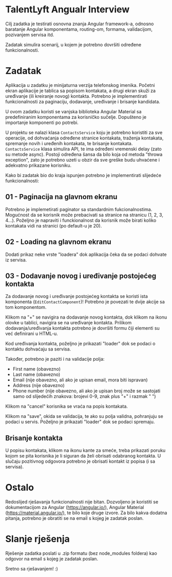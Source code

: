 # TalentLyft Angualr Interview

Cilj zadatka je testirati osnovna znanja Angular framework-a, odnosno baratanje Angular komponentama, routing-om, formama, validacijom, pozivanjem servisa itd.

Zadatak simulira scenarij, u kojem je potrebno dovršiti određene funkcionalnosti.

# Zadatak

Aplikacija u zadatku je minijaturna verzija telefonskog imenika. Početni ekran aplikacije je tablica sa popisom kontakata, a drugi ekran skuži za uređivanje (ili kreiranje novog) kontakta. Potrebno je implementirati funkcionalnosti za paginaciju, dodavanje, uređivanje i brisanje kandidata.

U ovom zadatku koristi se vanjska biblioteka Angular Material sa predefiniranim komponentama za korisničko sučelje. Dopušteno je importanje komponenti po potrebi. 

U projektu se nalazi klasa `ContactsService` koju je potrebno koristiti za sve operacije, od dohvaćanja određene stranice kontakata, traženja kontakata, spremanje novih i uređenih kontakata, te brisanje kontakata. `ContactsService` klasa simulira API, te ima određeni vremenski delay (zato su metode async). Postoji određena šansa da bilo koja od metoda "throwa exception", zato je potrebno uzeti u obzir da sve greške budu uhvaćene i adekvatno prikazane korisniku.

Kako bi zadatak bio do kraja ispunjen potrebno je implementirati slijedeće funkcionalnosti:

## 01 - Paginacija na glavnom ekranu

Potrebno je implemetirati paginator sa standardnim fukcionalnostima. Mogućnost da se korisnik može prebacivati sa stranice na stranicu (1, 2, 3, 4...). Poželjno je napraviti i funckionalnost da korisnik može birati koliko kontakata vidi na stranici (po default-u je 20).

## 02 - Loading na glavnom ekranu

Dodati prikaz neke vrste "loadera" dok aplikacija čeka da se podaci dohvate iz servisa.

## 03 - Dodavanje novog i uređivanje postojećeg kontakta

Za dodavanje novog i uređivanje postojećeg kontakta se koristi ista komponenta (`EditContactComponent`)! Potrebno je povezati te dvije akcije sa tom komponentom.

Klikom na "+" se navigira na dodavanje novog kontakta, dok klikom na ikonu olovke u tablici, navigira se na uređivanje kontakta.
Prilikom dodavanja/uređivanja kontakta potrebno je dovršiti formu čiji elementi su već definirani u HTML-u.

Kod uređivanja kontakta, poželjno je prikazati "loader" dok se podaci o kontaktu dohvaćaju sa servisa.

Također, potrebno je paziti i na validacije polja:
* First name (obavezno)
* Last name (obavezno)
* Email (nije obavezno, ali ako je upisan email, mora biti ispravan)
* Address (nije obavezno)
* Phone number (nije obavezno, ali ako je upisan broj može se sastojati samo od slijedećih znakova: brojevi 0-9, znak plus "+" i razmak " ")

Klikom na "cancel" korisnika se vraća na popis kontakata.

Klikom na "save", okida se validacija, te ako su polja validna, pohranjuju se podaci u servis. Poželjno je prikazati "loader" dok se podaci spremaju. 

## Brisanje kontakta

U popisu kontakata, klikom na ikonu kante za smeće, treba prikazati poruku kojom se pita korisnika je li siguran da želi obrisati odabranog kontakta. U slučaju pozitivnog odgovora potrebno je obrisati kontakt iz popisa (i sa servisa).

# Ostalo

Redoslijed rješavanja funkcionalnosti nije bitan. Dozvoljeno je koristiti se dokumentacijom za Angular (https://angular.io/), Angular Material (https://material.angular.io/), te bilo koje druge izvore. Za bilo kakva dodatna pitanja, potrebno je obratiti se na email s kojeg je zadatak poslan.

# Slanje rješenja

Rješenje zadatka poslati u .zip formatu (bez node_modules foldera) kao odgovor na email s kojeg je zadatak poslan.

Sretno sa rješavanjem! :)

